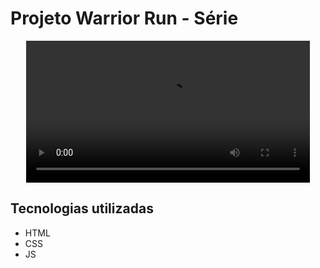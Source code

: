 # Projeto Warrior Run - Série

<p align="center">
  <video src="./src/video/Warrior Nun.mp4" alt="video da tela inicial do projeto" width="90%">
</p>

## Tecnologias utilizadas
- HTML
- CSS
- JS